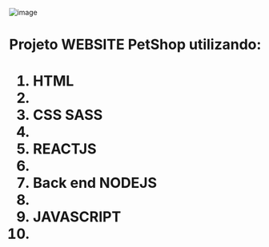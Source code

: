 ![image](https://user-images.githubusercontent.com/66374068/174789799-4e316fe2-0341-4a40-a1e7-8cd880fcb5ee.png)

<h1>Projeto WEBSITE PetShop utilizando:<h1> 
<ol>
<li>HTML<li>
<li>CSS SASS<li>
<li>REACTJS<li>
<li>Back end NODEJS<li> 
<li>JAVASCRIPT<li>
